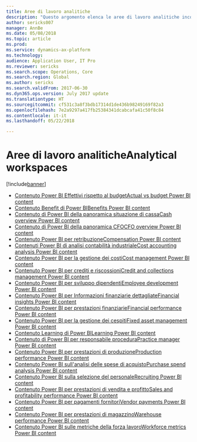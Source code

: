 ```yaml
---
title: Aree di lavoro analitiche
description: "Questo argomento elenca le aree di lavoro analitiche incorporate che sono disponibili e indica le risorse in cui è possibile ottenere ulteriori informazioni su tali aree."
author: sericks007
manager: AnnBe
ms.date: 05/08/2018
ms.topic: article
ms.prod: 
ms.service: dynamics-ax-platform
ms.technology: 
audience: Application User, IT Pro
ms.reviewer: sericks
ms.search.scope: Operations, Core
ms.search.region: Global
ms.author: sericks
ms.search.validFrom: 2017-06-30
ms.dyn365.ops.version: July 2017 update
ms.translationtype: HT
ms.sourcegitcommit: cf531c3a8f3bdb17314d1de436b98249169f82a3
ms.openlocfilehash: 7e2a9297a417fb25384341dcabcafa41c50f8c84
ms.contentlocale: it-it
ms.lasthandoff: 05/22/2018

---
```


# <a name="analytical-workspaces"></a><span data-ttu-id="fd83f-103">Aree di lavoro analitiche</span><span class="sxs-lookup"><span data-stu-id="fd83f-103">Analytical workspaces</span></span>
[!include[banner](../includes/banner.md)]

- [<span data-ttu-id="fd83f-104">Contenuto Power BI Effettivi rispetto al budget</span><span class="sxs-lookup"><span data-stu-id="fd83f-104">Actual vs budget Power BI content</span></span>](ledger-budgets-power-bi.md)
- [<span data-ttu-id="fd83f-105">Contenuto Benefit di Power BI</span><span class="sxs-lookup"><span data-stu-id="fd83f-105">Benefits Power BI content</span></span>](benefits-power-bi.md)
- [<span data-ttu-id="fd83f-106">Contenuto di Power BI della panoramica situazione di cassa</span><span class="sxs-lookup"><span data-stu-id="fd83f-106">Cash overview Power BI content</span></span>](../../financials/cash-bank-management/Cash-Overview-Power-BI-content.md)
- [<span data-ttu-id="fd83f-107">Contenuto di Power BI della panoramica CFO</span><span class="sxs-lookup"><span data-stu-id="fd83f-107">CFO overview Power BI content</span></span>](CFO-power-bi.md)
- [<span data-ttu-id="fd83f-108">Contenuto Power BI per retribuzione</span><span class="sxs-lookup"><span data-stu-id="fd83f-108">Compensation Power BI content</span></span>](compensation-power-bi.md)
- [<span data-ttu-id="fd83f-109">Contenuti Power BI di analisi contabilità industriale</span><span class="sxs-lookup"><span data-stu-id="fd83f-109">Cost accounting analysis Power BI content</span></span>](cost-accounting-analysis-content-pack.md) 
- [<span data-ttu-id="fd83f-110">Contenuto Power BI per la gestione dei costi</span><span class="sxs-lookup"><span data-stu-id="fd83f-110">Cost management Power BI content</span></span>](cost-management-content-pack.md)    
- [<span data-ttu-id="fd83f-111">Contenuto Power BI per crediti e riscossioni</span><span class="sxs-lookup"><span data-stu-id="fd83f-111">Credit and collections management Power BI content</span></span>](../../financials/accounts-receivable/credit-collections-power-bi.md)
- [<span data-ttu-id="fd83f-112">Contenuto Power BI per sviluppo dipendenti</span><span class="sxs-lookup"><span data-stu-id="fd83f-112">Employee development Power BI content</span></span>](employee-development-PBI.md) 
- [<span data-ttu-id="fd83f-113">Contenuto Power BI per Informazioni finanziarie dettagliate</span><span class="sxs-lookup"><span data-stu-id="fd83f-113">Financial insights Power BI content</span></span>](financial-insights.md)
- [<span data-ttu-id="fd83f-114">Contenuto Power BI per prestazioni finanziarie</span><span class="sxs-lookup"><span data-stu-id="fd83f-114">Financial performance Power BI content</span></span>](financial-performance-power-bi-content-pack.md)
- [<span data-ttu-id="fd83f-115">Contenuto Power BI per la gestione dei cespiti</span><span class="sxs-lookup"><span data-stu-id="fd83f-115">Fixed asset management Power BI content</span></span>](../../financials/fixed-assets/Fixed-asset-management-workspace.md)
- [<span data-ttu-id="fd83f-116">Contenuto Learning di Power BI</span><span class="sxs-lookup"><span data-stu-id="fd83f-116">Learning Power BI content</span></span>](learning-power-bi.md)
- [<span data-ttu-id="fd83f-117">Contenuto di Power BI per responsabile procedura</span><span class="sxs-lookup"><span data-stu-id="fd83f-117">Practice manager Power BI content</span></span>](practice-manager-power-bi.md)
- [<span data-ttu-id="fd83f-118">Contenuto Power BI per prestazioni di produzione</span><span class="sxs-lookup"><span data-stu-id="fd83f-118">Production performance Power BI content</span></span>](production-performance-power-bi.md)
- [<span data-ttu-id="fd83f-119">Contenuto Power BI sull'analisi delle spese di acquisto</span><span class="sxs-lookup"><span data-stu-id="fd83f-119">Purchase spend analysis Power BI content</span></span>](purchase-content-pack-for-power-bi.md) 
- [<span data-ttu-id="fd83f-120">Contenuto Power BI sulla selezione del personale</span><span class="sxs-lookup"><span data-stu-id="fd83f-120">Recruiting Power BI content</span></span>](recruiting-analysis-power-bi-content-pack.md) 
- [<span data-ttu-id="fd83f-121">Contenuto Power BI per prestazioni di vendita e profitto</span><span class="sxs-lookup"><span data-stu-id="fd83f-121">Sales and profitability performance Power BI content</span></span>](sales-profitability-performance-content-pack.md)
- [<span data-ttu-id="fd83f-122">Contenuto Power BI per pagamenti fornitori</span><span class="sxs-lookup"><span data-stu-id="fd83f-122">Vendor payments Power BI content</span></span>](../../financials/accounts-payable/Vendor-payments-workspace.md)
- [<span data-ttu-id="fd83f-123">Contenuto Power BI per prestazioni di magazzino</span><span class="sxs-lookup"><span data-stu-id="fd83f-123">Warehouse performance Power BI content</span></span>](warehouse-power-bi-content.md)
- [<span data-ttu-id="fd83f-124">Contenuto Power BI sulle metriche della forza lavoro</span><span class="sxs-lookup"><span data-stu-id="fd83f-124">Workforce metrics Power BI content</span></span>](workforce-analysis-power-bi-content-pack.md)  

